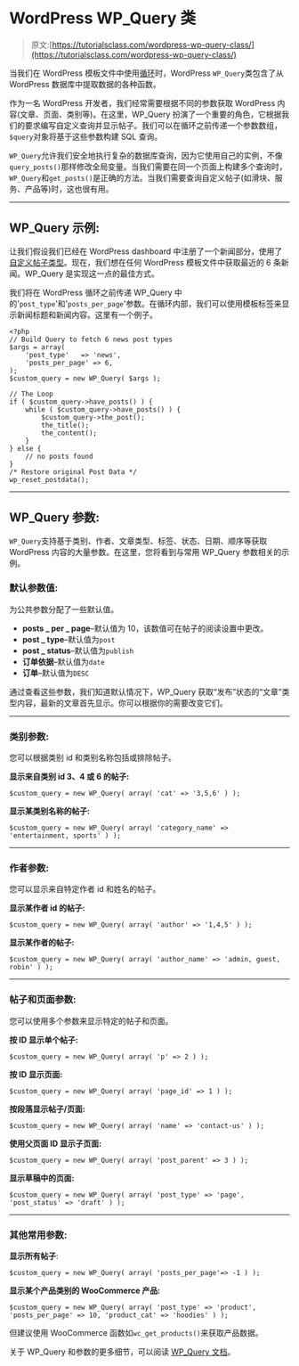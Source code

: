 # WordPress WP_Query 类

> 原文:[https://tutorialsclass.com/wordpress-wp-query-class/](https://tutorialsclass.com/wordpress-wp-query-class/)

当我们在 WordPress 模板文件中使用[循环](https://tutorialsclass.com/wordpress-loop/)时，WordPress `WP_Query`类包含了从 WordPress 数据库中提取数据的各种函数。

作为一名 WordPress 开发者，我们经常需要根据不同的参数获取 WordPress 内容(文章、页面、类别等)。在这里，WP_Query 扮演了一个重要的角色，它根据我们的要求编写自定义查询并显示帖子。我们可以在循环之前传递一个参数数组，`$query`对象将基于这些参数构建 SQL 查询。

`WP_Query`允许我们安全地执行复杂的数据库查询，因为它使用自己的实例，不像`query_posts()`那样修改全局变量。当我们需要在同一个页面上构建多个查询时，`WP_Query`和`get_posts()`是正确的方法。当我们需要查询自定义帖子(如滑块、服务、产品等)时，这也很有用。

* * *

## WP_Query 示例:

让我们假设我们已经在 WordPress dashboard 中注册了一个新闻部分，使用了[自定义帖子类型](https://tutorialsclass.com/wordpress-custom-post-types/)。现在，我们想在任何 WordPress 模板文件中获取最近的 6 条新闻。WP_Query 是实现这一点的最佳方式。

我们将在 WordPress 循环之前传递 WP_Query 中的'`post_type`'和'`posts_per_page`'参数。在循环内部，我们可以使用模板标签来显示新闻标题和新闻内容。这里有一个例子。

```
<?php
// Build Query to fetch 6 news post types
$args = array(
    'post_type'   => 'news',
    'posts_per_page' => 6,
);
$custom_query = new WP_Query( $args );

// The Loop
if ( $custom_query->have_posts() ) {
    while ( $custom_query->have_posts() ) {
        $custom_query->the_post();
        the_title();
        the_content();
    }
} else {
    // no posts found
}
/* Restore original Post Data */
wp_reset_postdata();
```

* * *

## WP_Query 参数:

`WP_Query`支持基于类别、作者、文章类型、标签、状态、日期、顺序等获取 WordPress 内容的大量参数。在这里，您将看到与常用 WP_Query 参数相关的示例。

### 默认参数值:

为公共参数分配了一些默认值。

*   **posts _ per _ page**–默认值为 10，该数值可在帖子的阅读设置中更改。
*   **post _ type**–默认值为`post`
*   **post _ status**–默认值为`publish`
*   **订单依据**–默认值为`date`
*   **订单**–默认值为`DESC`

通过查看这些参数，我们知道默认情况下，WP_Query 获取“发布”状态的“文章”类型内容，最新的文章首先显示。你可以根据你的需要改变它们。

* * *

### 类别参数:

您可以根据类别 id 和类别名称包括或排除帖子。

**显示来自类别 id 3、4 或 6 的帖子:**

```
$custom_query = new WP_Query( array( 'cat' => '3,5,6' ) );
```

**显示某类别名称的帖子:**

```
$custom_query = new WP_Query( array( 'category_name' => 'entertainment, sports' ) );
```

* * *

### 作者参数:

您可以显示来自特定作者 id 和姓名的帖子。

**显示某作者 id 的帖子:**

```
$custom_query = new WP_Query( array( 'author' => '1,4,5' ) );
```

**显示某作者的帖子:**

```
$custom_query = new WP_Query( array( 'author_name' => 'admin, guest, robin' ) );
```

* * *

### 帖子和页面参数:

您可以使用多个参数来显示特定的帖子和页面。

**按 ID 显示单个帖子:**

```
$custom_query = new WP_Query( array( 'p' => 2 ) );
```

**按 ID 显示页面:**

```
$custom_query = new WP_Query( array( 'page_id' => 1 ) );
```

**按段落显示帖子/页面:**

```
$custom_query = new WP_Query( array( 'name' => 'contact-us' ) );
```

**使用父页面 ID 显示子页面:**

```
$custom_query = new WP_Query( array( 'post_parent' => 3 ) );
```

**显示草稿中的页面:**

```
$custom_query = new WP_Query( array( 'post_type' => 'page', 'post_status' => 'draft' ) );
```

* * *

### 其他常用参数:

**显示所有帖子**:

```
$custom_query = new WP_Query( array( 'posts_per_page'=> -1 ) );
```

**显示某个产品类别的 WooCommerce 产品:**

```
$custom_query = new WP_Query( array( 'post_type' => 'product', 'posts_per_page' => 10, 'product_cat' => 'hoodies' ) );
```

但建议使用 WooCommerce 函数如`wc_get_products()`来获取产品数据。

关于 WP_Query 和参数的更多细节，可以阅读 [WP_Query 文档](https://developer.wordpress.org/reference/classes/wp_query/)。
